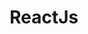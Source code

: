 ---
layout: reactjs
title: ReactJs
svg: reactjs
permalink: /reactjs/
date_updated: "November 29, 2018"
completion_time: "40 Hours"
---